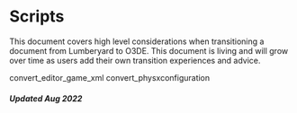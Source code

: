 # Scripts

This document covers high level considerations when transitioning a document from Lumberyard to O3DE. This document is living and will grow over time as users add their own transition experiences and advice.

convert_editor_game_xml
convert_physxconfiguration

##### Updated Aug 2022